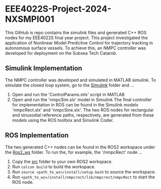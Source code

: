 # EEE4022S-Project-2024-NXSMPI001
This GitHub is repo contains the simulink files and generated C++ ROS nodes for my EEE4022S final year project. This project investigated the application of Nonlinear Model Predictive Control for trajectory tracking in autonomous surface vessels. To achieve this, an NMPC controller was developed for deployment on the Subsea Tech Catarob. 

## Simulink Implementation
The NMPC controller was developed and simulated in MATLAB simulink. To simulate the closed loop system, go to the [Simulink](Simulink/) folder and ...
1.  Open and run the 'ControlParams.mlx' script in MATLAB
2.  Open and run the 'nmpcSim.slx' model in Simulink
The final controller for implementation in ROS can be found in the Simulink models 'nmpcRect.slx' and 'nmpcSine.slx'. The two ROS nodes for rectangular and sinusodial reference paths, respectively, are generated from these models using the ROS toolbox and Simulink Coder.

## ROS Implementation
The two generated C++ nodes can be found in the ROS2 workspace under the [Ros2_ws](Ros2_ws/) folder. To run the, for example, the '/nmpcRect' node ...
1.  Copy the [src](Ros2_ws/src/) folder to your own ROS2 workspace.
2.  Run `colcon build` to build the workspace.
3.  Run `source <path_to_ws>/install/setup.bash` to source the workspace.
4.  Run `<path_to_ws>/install/nmpcrect/lib/nmpcrect/nmpcRect` to start the ROS node.


